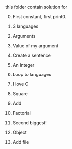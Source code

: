 this folder contain solution for 

0. First constant, first print0.

1. 3 languages

2. Arguments

3. Value of my argument

4. Create a sentence

5. An Integer

6. Loop to languages

7. I love C

8. Square

9. Add

10. Factorial

11. Second biggest!

12. Object

13. Add file
